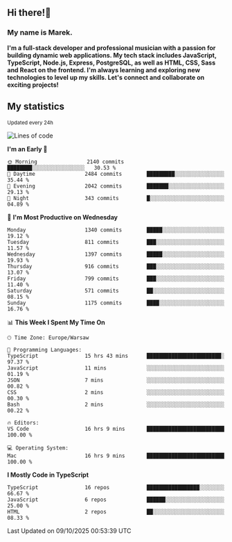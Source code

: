 ## Hi there!👋 ##
### My name is Marek. ###

**I'm a full-stack developer and professional musician with a passion for building dynamic web applications. My tech stack includes JavaScript, TypeScript, Node.js, Express, PostgreSQL, as well as HTML, CSS, Sass and React on the frontend. I'm always learning and exploring new technologies to level up my skills. Let's connect and collaborate on exciting projects!**

## My statistics ##
<sub>Updated every 24h</sub>
<!--START_SECTION:waka-->
![Lines of code](https://img.shields.io/badge/From%20Hello%20World%20I%27ve%20Written-15.9%20million%20lines%20of%20code-blue)

**I'm an Early 🐤** 

```text
🌞 Morning                2140 commits        ████████░░░░░░░░░░░░░░░░░   30.53 % 
🌆 Daytime                2484 commits        █████████░░░░░░░░░░░░░░░░   35.44 % 
🌃 Evening                2042 commits        ███████░░░░░░░░░░░░░░░░░░   29.13 % 
🌙 Night                  343 commits         █░░░░░░░░░░░░░░░░░░░░░░░░   04.89 % 
```
📅 **I'm Most Productive on Wednesday** 

```text
Monday                   1340 commits        █████░░░░░░░░░░░░░░░░░░░░   19.12 % 
Tuesday                  811 commits         ███░░░░░░░░░░░░░░░░░░░░░░   11.57 % 
Wednesday                1397 commits        █████░░░░░░░░░░░░░░░░░░░░   19.93 % 
Thursday                 916 commits         ███░░░░░░░░░░░░░░░░░░░░░░   13.07 % 
Friday                   799 commits         ███░░░░░░░░░░░░░░░░░░░░░░   11.40 % 
Saturday                 571 commits         ██░░░░░░░░░░░░░░░░░░░░░░░   08.15 % 
Sunday                   1175 commits        ████░░░░░░░░░░░░░░░░░░░░░   16.76 % 
```


📊 **This Week I Spent My Time On** 

```text
🕑︎ Time Zone: Europe/Warsaw

💬 Programming Languages: 
TypeScript               15 hrs 43 mins      ████████████████████████░   97.37 % 
JavaScript               11 mins             ░░░░░░░░░░░░░░░░░░░░░░░░░   01.19 % 
JSON                     7 mins              ░░░░░░░░░░░░░░░░░░░░░░░░░   00.82 % 
CSS                      2 mins              ░░░░░░░░░░░░░░░░░░░░░░░░░   00.30 % 
Bash                     2 mins              ░░░░░░░░░░░░░░░░░░░░░░░░░   00.22 % 

🔥 Editors: 
VS Code                  16 hrs 9 mins       █████████████████████████   100.00 % 

💻 Operating System: 
Mac                      16 hrs 9 mins       █████████████████████████   100.00 % 
```

**I Mostly Code in TypeScript** 

```text
TypeScript               16 repos            █████████████████░░░░░░░░   66.67 % 
JavaScript               6 repos             ██████░░░░░░░░░░░░░░░░░░░   25.00 % 
HTML                     2 repos             ██░░░░░░░░░░░░░░░░░░░░░░░   08.33 % 
```




 Last Updated on 09/10/2025 00:53:39 UTC
<!--END_SECTION:waka-->

<!--
**MarekSax/MarekSax** is a ✨ _special_ ✨ repository because its `README.md` (this file) appears on your GitHub profile.

Here are some ideas to get you started:

- 🔭 I’m currently working on ...
- 🌱 I’m currently learning ...
- 👯 I’m looking to collaborate on ...
- 🤔 I’m looking for help with ...
- 💬 Ask me about ...
- 📫 How to reach me: ...
- 😄 Pronouns: ...
- ⚡ Fun fact: ...
-->

